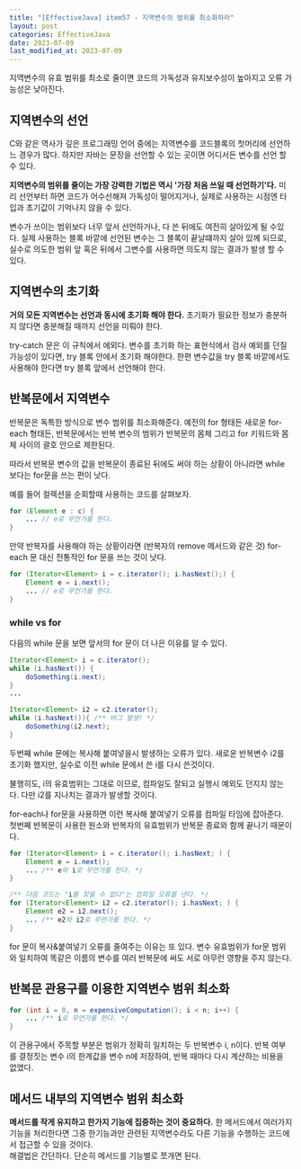 ```yaml
---
title: "[EffectiveJava] item57 - 지역변수의 범위를 최소화하라"
layout: post
categories: EffectiveJava
date: 2023-07-09
last_modified_at: 2023-07-09
---
```


지역변수의 유효 범위를 최소로 줄이면 코드의 가독성과 유지보수성이 높아지고 오류 가능성은 낮아진다.


## 지역변수의 선언

C와 같은 역사가 깊은 프로그래밍 언어 중에는 지역변수를 코드블록의 첫머리에 선언하느 경우가 많다. 하지만 자바는 문장을 선언할 수 있는 곳이면 어디서든 변수를 선언 할 수 있다.

**지역변수의 범위를 줄이는 가장 강력한 기법은 역시 '가장 처음 쓰일 때 선언하기'다.** 미리 선언부터 하면 코드가 어수선해져 가독성이 떨어지거나, 실제로 사용하는 시점엔 타입과 초기값이 기억나지 않을 수 있다.

변수가 쓰이는 범위보다 너무 앞서 선언하거나, 다 쓴 뒤에도 여전히 살아있게 될 수있다. 실제 사용하는 블록 바깥에 선언된 변수는 그 블록이 끝날떄까지 살아 있께 되므로, 실수로 의도한 범위 앞 혹은 뒤에서 그변수를 사용하면 의도치 않는 결과가 발생 할 수 있다.


## 지역변수의 초기화

**거의 모든 지역변수는 선언과 동시에 초기화 해야 한다.** 초기화가 필요한 정보가 충분하지 않다면 충분해질 때까지 선언을 미뤄야 한다.

try-catch 문은 이 규칙에서 에외다. 변수를 초기화 하는 표현식에서 검사 예외를 던질 가능성이 있다면, try 블록 안에서 초기화 해야한다. 한편 변수값을 try 블록 바깥에서도 사용해야 한다면 try 블록 앞에서 선언해야 한다.


## 반복문에서 지역변수

반복문은 독특한 방식으로 변수 범위를 최소화해준다. 예전의 for 형태든 새로운 for-each 형태든, 반복문에서는 반복 변수의 범위가 반복문의 몸체 그리고 for 키워드와 몸체 사이의 괄호 안으로 제한된다.

따라서 반복문 변수의 값을 반복문이 종료된 뒤에도 써야 하는 상황이 아니라면 while 보다는 for문을 쓰는 편이 낫다.

예를 들어 컬렉션을 순회할때 사용하는 코드를 살펴보자.

```java
for (Element e : c) {
    ... // e로 무언가를 한다.
}
```

만약 반복자를 사용해야 하는 상황이라면 (반복자의 remove 메서드와 같은 것) for-each 문 대신 전통적인 for 문을 쓰는 것이 낫다.

```java
for (Iterator<Element> i = c.iterator(); i.hasNext();) {
    Element e = i.next();
    ... // e로 무언가를 한다.
}
```

### while vs for

다음의 while 문을 보면 앞서의 for 문이 더 나은 이유를 알 수 있다.

```java
Iterator<Element> i = c.iterator();
while (i.hasNext()) {
    doSomething(i.next);
}
...

Iterator<Element> i2 = c2.iterator();
while (i.hasNext()){ /** 버그 발생! */
    doSomething(i2.next);
}
```

두번째 while 문에는 복사해 붙여넣을시 발생하는 오류가 있다. 새로운 반복변수 i2를 초기화 했지만, 실수로 이전 while 문에서 쓴 i를 다시 쓴것이다.

불행히도, i의 유효범위는 그대로 이므로, 컴파일도 잘되고 실행시 예외도 던지지 않는다. 다만 i2를 지나치는 결과가 발생할 것이다.

for-each나 for문을 사용하면 이런 복사해 붙여넣기 오류를 컴파일 타임에 잡아준다. 첫번쩨 반복문이 사용한 원소와 반복자의 유효범위가 반복문 종료와 함께 끝나기 때문이다.

```java
for (Iterator<Element> i = c.iterator(); i.hasNext; ) {
    Element e = i.next();
    ... /** e와 i로 무언가를 한다. */
}

/** 다음 코드는 "i를 찾을 수 없다"는 컴파일 오류를 낸다. */
for (Iterator<Element> i2 = c2.iterator(); i.hasNext; ) {
    Element e2 = i2.next();
    ... /** e2와 i2로 무언가를 한다. */
}
```

for 문이 복사&붙여넣기 오류를 줄여주는 이유는 또 있다. 변수 유효범위가 for문 범위와 일치하여 똑같은 이름의 변수를 여러 반복문에 써도 서로 아무런 영향을 주지 않는다.


## 반복문 관용구를 이용한 지역변수 범위 최소화

```java
for (int i = 0, n = expensiveComputation(); i < n; i++) {
    ... /** i로 무언가를 한다. */
}
```

이 관용구에서 주목할 부분은 범위가 정확히 일치하는 두 반복변수 i, n이다. 반복 여부를 결정짓는 변수 i의 한계값을 변수 n에 저장하여, 반복 때마다 다시 계산하는 비용을 없앴다.


## 메서드 내부의 지역변수 범위 최소화

**메서드를 작게 유지하고 한가지 기능에 집중하는 것이 중요하다.** 한 메서드에서 여러가지 기능을 처리한다면 그중 한기능과만 관련된 지역변수라도 다른 기능을 수행하는 코드에서 접근할 수 있을 것이다.<br>
해결법은 간단하다. 단순히 메서드를 기능별로 쪼개면 된다.


